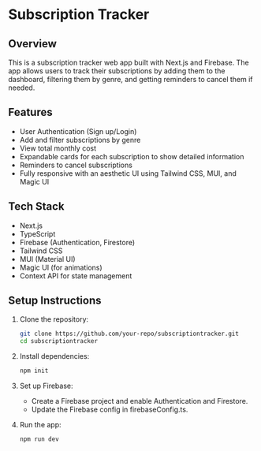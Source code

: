 # Subscription Tracker

## Overview
This is a subscription tracker web app built with Next.js and Firebase. The app allows users to track their subscriptions by adding them to the dashboard, filtering them by genre, and getting reminders to cancel them if needed.

## Features
- User Authentication (Sign up/Login)
- Add and filter subscriptions by genre
- View total monthly cost
- Expandable cards for each subscription to show detailed information
- Reminders to cancel subscriptions
- Fully responsive with an aesthetic UI using Tailwind CSS, MUI, and Magic UI

## Tech Stack
- Next.js
- TypeScript
- Firebase (Authentication, Firestore)
- Tailwind CSS
- MUI (Material UI)
- Magic UI (for animations)
- Context API for state management

## Setup Instructions
1. Clone the repository:
   ```bash
   git clone https://github.com/your-repo/subscriptiontracker.git
   cd subscriptiontracker
   
2. Install dependencies:
   ```bash
   npm init
   
3. Set up Firebase:
    - Create a Firebase project and enable Authentication and Firestore.
    - Update the Firebase config in firebaseConfig.ts.

4. Run the app:
   ```bash
   npm run dev
   

